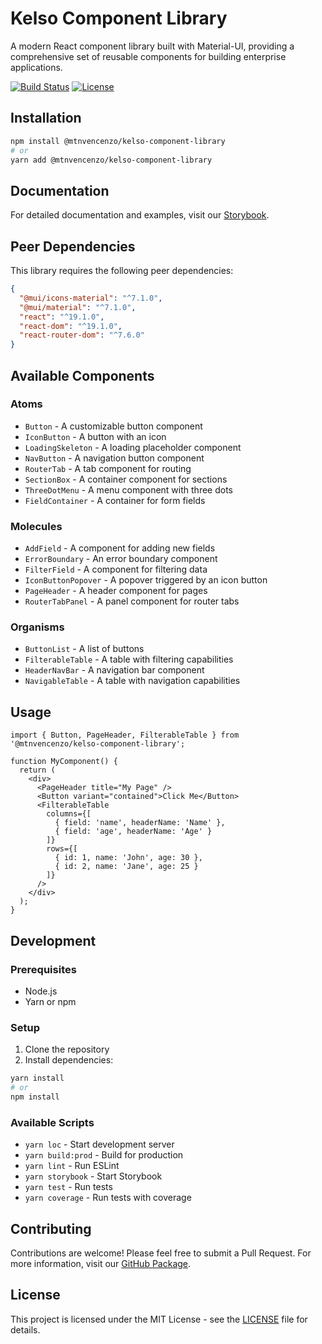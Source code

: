 # Kelso Component Library

A modern React component library built with Material-UI, providing a comprehensive set of reusable components for building enterprise applications.


  <a href="https://github.com/mtnvencenzo/kelso-component-lib/actions/workflows/kelso-component-lib-cicd.yaml"><img src="https://github.com/mtnvencenzo/kelso-component-lib/actions/workflows/kelso-component-lib-cicd.yaml/badge.svg" alt="Build Status"></a>
  <a href="https://opensource.org/licenses/MIT"><img src="https://img.shields.io/badge/license-MIT-blue.svg" alt="License"></a>

## Installation

```bash
npm install @mtnvencenzo/kelso-component-library
# or
yarn add @mtnvencenzo/kelso-component-library
```

## Documentation

For detailed documentation and examples, visit our [Storybook](https://afde-vec-eus-glo-kelso-001-gjhnfkfng8ffg2a6.z02.azurefd.net/).

## Peer Dependencies

This library requires the following peer dependencies:

```json
{
  "@mui/icons-material": "^7.1.0",
  "@mui/material": "^7.1.0",
  "react": "^19.1.0",
  "react-dom": "^19.1.0",
  "react-router-dom": "^7.6.0"
}
```

## Available Components

### Atoms
- `Button` - A customizable button component
- `IconButton` - A button with an icon
- `LoadingSkeleton` - A loading placeholder component
- `NavButton` - A navigation button component
- `RouterTab` - A tab component for routing
- `SectionBox` - A container component for sections
- `ThreeDotMenu` - A menu component with three dots
- `FieldContainer` - A container for form fields

### Molecules
- `AddField` - A component for adding new fields
- `ErrorBoundary` - An error boundary component
- `FilterField` - A component for filtering data
- `IconButtonPopover` - A popover triggered by an icon button
- `PageHeader` - A header component for pages
- `RouterTabPanel` - A panel component for router tabs

### Organisms
- `ButtonList` - A list of buttons
- `FilterableTable` - A table with filtering capabilities
- `HeaderNavBar` - A navigation bar component
- `NavigableTable` - A table with navigation capabilities

## Usage

```tsx
import { Button, PageHeader, FilterableTable } from '@mtnvencenzo/kelso-component-library';

function MyComponent() {
  return (
    <div>
      <PageHeader title="My Page" />
      <Button variant="contained">Click Me</Button>
      <FilterableTable
        columns={[
          { field: 'name', headerName: 'Name' },
          { field: 'age', headerName: 'Age' }
        ]}
        rows={[
          { id: 1, name: 'John', age: 30 },
          { id: 2, name: 'Jane', age: 25 }
        ]}
      />
    </div>
  );
}
```

## Development

### Prerequisites
- Node.js
- Yarn or npm

### Setup
1. Clone the repository
2. Install dependencies:
```bash
yarn install
# or
npm install
```

### Available Scripts
- `yarn loc` - Start development server
- `yarn build:prod` - Build for production
- `yarn lint` - Run ESLint
- `yarn storybook` - Start Storybook
- `yarn test` - Run tests
- `yarn coverage` - Run tests with coverage

## Contributing

Contributions are welcome! Please feel free to submit a Pull Request. For more information, visit our [GitHub Package](https://github.com/users/mtnvencenzo/packages/npm/package/kelso-component-library).

## License

This project is licensed under the MIT License - see the [LICENSE](LICENSE) file for details.
